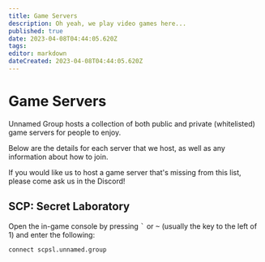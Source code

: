 ```yaml
---
title: Game Servers
description: Oh yeah, we play video games here...
published: true
date: 2023-04-08T04:44:05.620Z
tags: 
editor: markdown
dateCreated: 2023-04-08T04:44:05.620Z
---
```


# Game Servers

Unnamed Group hosts a collection of both public and private (whitelisted) game servers for people to enjoy.

Below are the details for each server that we host, as well as any information about how to join.

If you would like us to host a game server that's missing from this list, please come ask us in the Discord!

## SCP: Secret Laboratory

Open the in-game console by pressing <kbd>`</kbd> or <kbd>~</kbd> (usually the key to the left of 1) and enter the following:

`connect scpsl.unnamed.group`